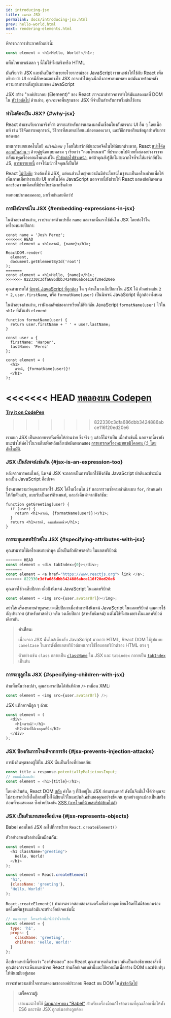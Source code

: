 ```yaml
---
id: introducing-jsx
title: แนะนำ JSX
permalink: docs/introducing-jsx.html
prev: hello-world.html
next: rendering-elements.html
---
```


พิจารณาการประกาศตัวแปรนี้:

```js
const element = <h1>Hello, World!</h1>;
```

แท็กไวยากรณ์ตลก ๆ นี้ไม่ใช่ทั้งสตริงหรือ HTML

มันเรียกว่า JSX และมันเป็นส่วนขยายไวยากรณ์ของ JavaScript เราแนะนำให้ใช้กับ React เพื่ออธิบายว่า UI ควรมีลักษณะอย่างไร JSX อาจะทำให้คุณนึกถึงภาษาเทมเพลท แต่มันมาพร้อมพลังความสามารถเต็มรูปแบบของ JavaScript

JSX สร้าง "องค์ประกอบ (Element)" ของ React เราจะมาสำรวจการทำให้มันแสดงผลที่ DOM ใน [หัวข้อถัดไป](/docs/rendering-elements.html) ด้านล่าง, คุณจะเจอพื้นฐานของ JSX ที่จำเป็นสำหรับการเริ่มต้นใช้งาน

### ทำไมต้องเป็น JSX? {#why-jsx}

React อ้าแขนรับความจริงที่ว่า ตรรกะสำหรับการแสดงผลนั้นเชื่อมโยงกับตรรกะ UI อื่น ๆ โดยเนื้อแท้ เช่น วิธิจัดการเหตุการณ์, วิธีการที่สเตทเปลี่ยนแปลงตลอดเวลา, และวิธีการเตรียมข้อมูลสำหรับการแสดงผล

แทนการแยกเทคโนโลยี *อย่างปลอม ๆ* โดยใส่มาร์กอัปและลอจิคในไฟล์แยกต่างหาก, React [แบ่งโค้ดออกเป็นส่วน ๆ](https://en.wikipedia.org/wiki/Separation_of_concerns) ด้วยคู่ยูนิตแบบหลวม ๆ เรียกว่า "คอมโพเนนท์" ที่ประกอบไปด้วยทั้งสองอย่าง เราจะกลับมาพูดเรื่องคอมโพเนนท์ใน [หัวข้อต่อไปข้างหน้า](/docs/components-and-props.html), แต่ถ้าคุณยังรู้สึกไม่สะดวกใจที่จะใส่มาร์กอัปใน JS, [การบรรยายนี้](https://www.youtube.com/watch?v=x7cQ3mrcKaY) อาจโน้มน้าวใจคุณก็เป็นได้

React [ไม่บังคับ](/docs/react-without-jsx.html) ว่างต้องใช้ JSX, แต่คนส่วนใหญ่พบว่ามันมีประโยชน์ในฐานะเป็นเครื่องช่วยเพื่อให้เห็นภาพเมื่อทำงานกับ UI ภายในโค้ด JavaScript นอกจากนี้ยังช่วยให้ React แสดงข้อผิดพลาดและข้อความเตือนที่มีประโยชน์มากขึ้นด้วย

พอหอมปากหอมคอละ, มาเริ่มกันเลยดีกว่า!

### การฝังนิพจน์ใน JSX {#embedding-expressions-in-jsx}

ในตัวอย่างด้านล่าง, เราประกาศตัวแปรชื่อ `name` และจากนั้นเราใช้มันใน JSX โดยห่อไว้ในเครื่องหมายปีกกา:

```js{1,2}
const name = 'Josh Perez';
<<<<<<< HEAD
const element = <h1>สวัสดี, {name}</h1>;

ReactDOM.render(
  element,
  document.getElementById('root')
);
=======
const element = <h1>Hello, {name}</h1>;
>>>>>>> 822330c3dfa686dbb3424886abce116f20ed20e6
```

คุณสามารถใส่ [นิพจน์ JavaScript ที่ถูกต้อง](https://developer.mozilla.org/en-US/docs/Web/JavaScript/Guide/Expressions_and_Operators#Expressions) ใด ๆ ด้านในวงเล็บปีกกาใน JSX ได้ ตัวอย่างเช่น `2 + 2`, `user.firstName`, หรือ `formatName(user)` เป็นนิพจน์ JavaScript ที่ถูกต้องทั้งหมด

ในตัวอย่างด้านล่าง, เราฝังผลลัพธ์ของการเรียกใช้ฟังก์ชัน JavaScript `formatName(user)` ไว้ใน `<h1>` ที่ตัวแปร `element`

```js{12}
function formatName(user) {
  return user.firstName + ' ' + user.lastName;
}

const user = {
  firstName: 'Harper',
  lastName: 'Perez'
};

const element = (
  <h1>
    สวัสดี, {formatName(user)}!
  </h1>
);
```

<<<<<<< HEAD
[ทดลองบน Codepen](codepen://introducing-jsx)
=======
**[Try it on CodePen](https://codepen.io/gaearon/pen/PGEjdG?editors=1010)**
>>>>>>> 822330c3dfa686dbb3424886abce116f20ed20e6

เราแยก JSX เป็นหลายบรรทัดเพื่อให้อ่านง่าย ซึ่งจริง ๆ แล้วก็ไม่จำเป็น เมื่อทำเช่นนี้ นอกจากนี้เรายังแนะนำให้ห่อไว้ในวงเล็บเพื่อหลีกเลี่ยงข้อผิดพลาดของ [การแทรกเครื่องหมายเซมิโคลอน (;) โดยอัตโนมัติ](https://stackoverflow.com/q/2846283).

### JSX เป็นนิพจน์เช่นกัน {#jsx-is-an-expression-too}

หลังจากการคอมไพล์, นิพจน์ JSX จะกลายเป็นการเรียกใช้ฟังก์ชัน JavaScript ปกติและประเมินผลเป็น JavaScript อ็อปเจค

ซึ่งหมายความว่าคุณสามารถใช้ JSX ได้ในเงื่อนไข `if` และการวนซ้ำตามลำดับแบบ `for`, กำหนดค่าให้กับตัวแปร, แบบรับเป็นอาร์กิวเมนท์, และส่งคืนค่าจากฟังก์ชัน:

```js{3,5}
function getGreeting(user) {
  if (user) {
    return <h1>สวัสดี, {formatName(user)}!</h1>;
  }
  return <h1>สวัสดี, คนแปลกหน้า</h1>;
}
```

### การระบุแอตทริบิวต์ใน JSX {#specifying-attributes-with-jsx}

คุณสามารถใช้เครื่องหมายคำพูด เมื่อเป็นตัวอักษรสตริง ในแอตทริบิวต์:

```js
<<<<<<< HEAD
const element = <div tabIndex={0}></div>;
=======
const element = <a href="https://www.reactjs.org"> link </a>;
>>>>>>> 822330c3dfa686dbb3424886abce116f20ed20e6
```

คุณอาจใช้วงเล็บปีกกา เมื่อฝังนิพจน์ JavaScript ในแอตทริบิวต์:

```js
const element = <img src={user.avatarUrl}></img>;
```

อย่าใส่เครื่องหมายคำพูดรอบวงเล็บปีกกาเมื่อทำการฝังนิพจน์ JavaScript ในแอตทริบิวต์ คุณควรใช้อัญประกาศ (สำหรับค่าสตริง) หรือ วงเล็บปีกกา (สำหรับนิพจน์) แต่ไม่ใช่ทั้งสองอย่างในแอตทริบิวต์เดียวกัน

>**คำเตือน:**
>
>เนื่องจาก JSX นั้นใกล้เคียงกับ JavaScript มากกว่า HTML, React DOM ใช้รูปแบบ `camelCase` ในการตั้งชื่อแอตทริบิวต์แทนการใช้ชื่อแอตทริบิวต์ของ HTML ตรง ๆ 
>
>ตัวอย่างเช่น `class` กลายเป็น [`className`](https://developer.mozilla.org/en-US/docs/Web/API/Element/className) ใน JSX และ `tabindex` กลายเป็น [`tabIndex`](https://developer.mozilla.org/en-US/docs/Web/API/HTMLElement/tabIndex) เป็นต้น

### การระบุลูกใน JSX {#specifying-children-with-jsx}

ถ้าแท็กนั้นว่างเปล่า, คุณสามารถปิดได้ทันทีด้วย `/>` เหมือน XML:

```js
const element = <img src={user.avatarUrl} />;
```

JSX แท็กอาจมีลูก ๆ ด้วย:

```js
const element = (
  <div>
    <h1>สวัสดี!</h1>
    <h2>ดีจังที่ได้เจอคุณที่นี่</h2>
  </div>
);
```

### JSX ป้องกันการโจมตีจากการยิง {#jsx-prevents-injection-attacks}

การฝังอินพุตของผู้ใช้ใน JSX นั้นเป็นเรื่องที่ปลอดภัย:

```js
const title = response.potentiallyMaliciousInput;
// แบบนี้ปลอดภัย:
const element = <h1>{title}</h1>;
```

โดยค่าเริ่มต้น, React DOM [สกัด](https://stackoverflow.com/questions/7381974/which-characters-need-to-be-escaped-on-html) ค่าใด ๆ ที่ฝังอยู่ใน JSX ก่อนเรนเดอร์ ดังนั้นจึงมั่นใจได้ว่าคุณจะไม่สามารถยิงสิ่งใดก็ตามที่ไม่ได้เขียนไว้ในแอปพลิเคชันของคุณอย่างชัดเจน ทุกอย่างถูกแปลงเป็นสตริงก่อนที่จะแสดงผล ซึ่งช่วยป้องกัน [XSS (การโจมตีด้วยสคริปต์ข้ามไซต์)](https://en.wikipedia.org/wiki/Cross-site_scripting)

### JSX เป็นตัวแทนของอ็อปเจค {#jsx-represents-objects}

Babel คอมไพล์ JSX ลงไปที่การเรียก `React.createElement()`

ตัวอย่างสองตัวอย่างนี้เหมือนกัน:

```js
const element = (
  <h1 className="greeting">
    Hello, World!
  </h1>
);
```

```js
const element = React.createElement(
  'h1',
  {className: 'greeting'},
  'Hello, World!'
);
```

`React.createElement()` ทำการตรวจสอบสองสามครั้งเพื่อช่วยคุณเขียนโค้ดที่ไม่มีข้อบกพร่อง แต่โดยพื้นฐานแล้วมันจะสร้างอ็อปเจคเช่นนี้:

```js
// หมายเหตุ: โครงสร้างนี้ทำให้เข้าใจง่ายขึ้น
const element = {
  type: 'h1',
  props: {
    className: 'greeting',
    children: 'Hello, World!'
  }
};
```

อ็อปเจคเหล่านี้เรียกว่า "องค์ประกอบ" ของ React  คุณสามารถคิดว่าพวกมันเป็นคำอธิบายของสิ่งที่คุณต้องการจะเห็นบนหน้าจอ React อ่านอ็อปเจคเหล่านี้และใช้พวกมันเพื่อสร้าง DOM และปรับปรุงให้ทันสมัยอยู่เสมอ

เราจะทำความเข้าใจการแสดงผลขององค์ประกอบ React บน DOM ใน[หัวข้อถัดไป](/docs/rendering-elements.html)

>**เกร็ดความรู้:**
>
>เราแนะนำให้ใช้ [นิยามภาษาของ "Babel"](https://babeljs.io/docs/editors) สำหรับเครื่องมือแก้ไขข้อความที่คุณเลือกเพื่อให้ทั้ง ES6 และรหัส JSX ถูกเน้นอย่างถูกต้อง
